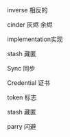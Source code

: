 inverse 相反的

cinder 灰烬 余烬

implementation实现

stash 藏匿

Sync 同步

Credential 证书

token 标志

stash 藏匿

parry 闪避
